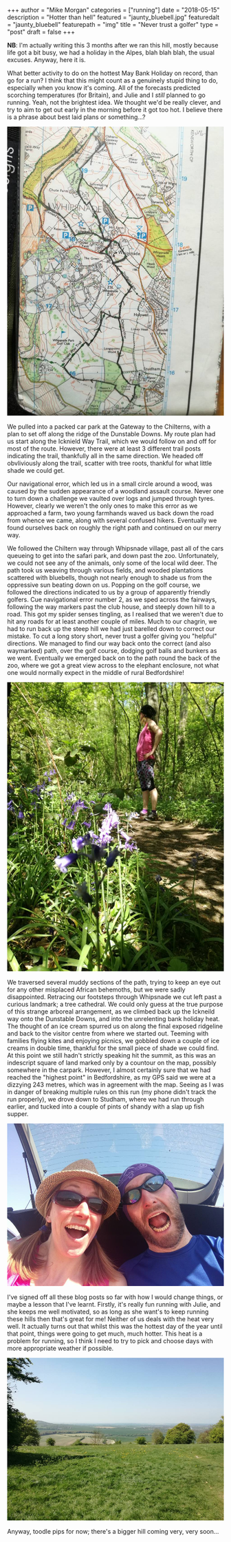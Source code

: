 +++
author = "Mike Morgan"
categories = ["running"]
date = "2018-05-15"
description = "Hotter than hell"
featured = "jaunty_bluebell.jpg"
featuredalt = "jaunty_bluebell"
featurepath = "img"
title = "Never trust a golfer"
type = "post"
draft = false
+++

__NB__: I'm actually writing this 3 months after we ran this hill, mostly because life got a 
bit busy, we had a holiday in the Alpes, blah blah blah, the usual excuses.  Anyway, here it is.

What better activity to do on the hottest May Bank Holiday on record, than go for a run?  I 
think that this might count as a genuinely stupid thing to do, especially when you know it's 
coming.  All of the forecasts predicted scorching temperatures (for Britain), and Julie and I 
_still_ planned to go running.  Yeah, not the brightest idea.  We thought we'd be really clever, 
and try to aim to get out early in the morning before it got too hot.  I believe there is a 
phrase about best laid plans or something...?

![The route][1]

We pulled into a packed car park at the Gateway to the Chilterns, with a plan to set off along 
the ridge of the Dunstable Downs.  My route plan had us start along the Icknield Way Trail, 
which we would follow on and off for most of the route.  However, there were at least 3 
different trail posts indicating the trail, thankfully all in the same direction.  We headed 
off obvliviously along the trail, scatter with tree roots, thankful for what little shade we 
could get.

Our navigational error, which led us in a small circle around a wood, was caused by the sudden 
appearance of a woodland assault course.  Never one to turn down a challenge we vaulted over 
logs and jumped through tyres.  However, clearly we weren't the only ones to make this error as 
we approached a farm, two young farmhands waved us back down the road from whence we came, along 
with several confused hikers.  Eventually we found ourselves back on roughly the right path and 
continued on our merry way.

We followed the Chiltern way through Whipsnade village, past all of the cars queueing to get 
into the safari park, and down past the zoo.  Unfortunately, we could not see any of the 
animals, only some of the local wild deer.  The path took us weaving through various fields, and 
wooded plantations scattered with bluebells, though not nearly enough to shade us 
from the oppressive sun beating down on us.  Popping on the golf course, we followed 
the directions indicated to us by a group of apparently friendly golfers.  Cue navigational 
error number 2, as we sped across the fairways, following the way markers past the club house,
and steeply down hill to a road.  This got my spider senses tingling, as I realised that we 
weren't due to hit any roads for at least another couple of miles.  Much to our chagrin, we had 
to run back up the steep hill we had just barelled down to correct our mistake.  To cut a long 
story short, never trust a golfer giving you "helpful" directions.  We managed to find our way 
back onto the correct (and also waymarked) path, over the golf course, dodging golf balls and 
bunkers as we went.  Eventually we emerged back on to the path round the back of the zoo, where 
we got a great view across to the elephant enclosure, not what one would normally expect in 
the middle of rural Bedfordshire!

![Some bluebells][2]

We traversed several muddy sections of the path, trying to keep an eye out for any other 
misplaced African behemoths, but we were sadly disappointed.  Retracing our footsteps through 
Whipsnade we cut left past a curious landmark; a tree cathedral.  We could only guess at the 
true purpose of this strange arboreal arrangement, as we climbed back up the Ickneild way onto 
the Dunstable Downs, and into the unrelenting bank holiday heat.  The thought of an ice cream 
spurred us on along the final exposed ridgeline and back to the visitor centre from where we 
started out.  Teeming with families flying kites and enjoying picnics, we gobbled down a couple 
of ice creams in double time, thankful for the small piece of shade we could find.  At this 
point we still hadn't strictly speaking hit the summit, as this was an indescript square of land 
marked only by a countour on the map, possibly somewhere in the carpark.  However, I almost 
certainly sure that we had reached the "highest point" in Bedfordshire, as my GPS said we were 
at a dizzying 243 metres, which was in agreement with the map.  Seeing as I was in danger of 
breaking multiple rules on this run (my phone didn't track the run properly), we drove down to 
Studham, where we had run through earlier, and tucked into a couple of pints of shandy with a 
slap up fish supper.

![The "summit"][3]

I've signed off all these blog posts so far with how I would change things, or maybe a lesson 
that I've learnt.  Firstly, it's really fun running with Julie, and she keeps me well motivated, 
so as long as she want's to keep running these hills then that's great for me!  Neither of us 
deals with the heat very well.  It actually turns out that whilst this was the hottest day of 
the year until that point, things were going to get much, much hotter.  This heat is a problem 
for running, so I think I need to try to pick and choose days with more appropriate weather if 
possible.

![Not a bad view][4]

Anyway, toodle pips for now; there's a bigger hill coming very, very soon...


[1]: /img/bedfordshire_map.jpg
[2]: /img/blue_bells.jpg
[3]: /img/summit_selfie2_bedfordshire.jpg
[4]: /img/what_a_view.jpg

